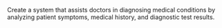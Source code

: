 Create a system that assists doctors in diagnosing medical conditions by analyzing patient symptoms, medical history, and diagnostic test results.
